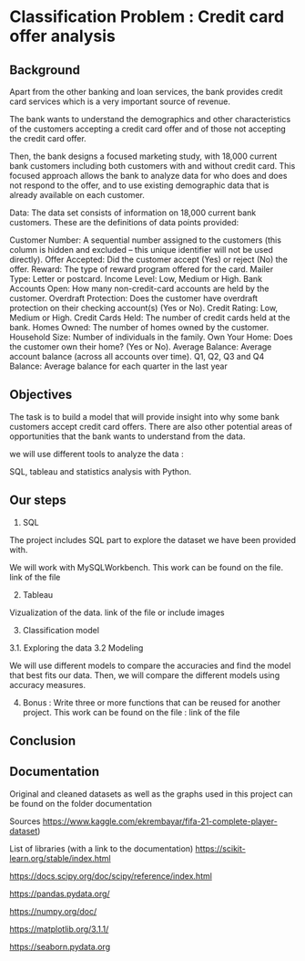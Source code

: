 # Classification Problem : Credit card offer analysis


## Background

Apart from the other banking and loan services, the bank provides credit card services which is a very important source of revenue.

The bank wants to understand the demographics and other characteristics of the customers accepting a credit card offer and of those not accepting the credit card offer.

Then, the bank designs a focused marketing study, with 18,000 current bank customers including both customers with and without credit card.  This focused approach allows the bank to analyze data for who does and does not respond to the offer, and to use existing demographic data that is already available on each customer.


Data: The data set consists of information on 18,000 current bank customers. These are the definitions of data points provided:

Customer Number: A sequential number assigned to the customers (this column is hidden and excluded – this unique identifier will not be used directly).
Offer Accepted: Did the customer accept (Yes) or reject (No) the offer.
Reward: The type of reward program offered for the card.
Mailer Type: Letter or postcard.
Income Level: Low, Medium or High.
Bank Accounts Open: How many non-credit-card accounts are held by the customer.
Overdraft Protection: Does the customer have overdraft protection on their checking account(s) (Yes or No).
Credit Rating: Low, Medium or High.
Credit Cards Held: The number of credit cards held at the bank.
Homes Owned: The number of homes owned by the customer.
Household Size: Number of individuals in the family.
Own Your Home: Does the customer own their home? (Yes or No).
Average Balance: Average account balance (across all accounts over time). Q1, Q2, Q3 and Q4
Balance: Average balance for each quarter in the last year


## Objectives

The task is to build a model that will provide insight into why some bank customers accept credit card offers. There are also other potential areas of opportunities that the bank wants to understand from the data.

we will use different tools to analyze the data :

SQL, tableau and statistics analysis with Python.

## Our steps

1. SQL 

The project includes SQL part to explore the dataset we have been provided with.

We will work with MySQLWorkbench. This work can be found on the file. link of the file


2. Tableau

Vizualization of the data. link of the file or include images

3. Classification model

3.1. Exploring the data
3.2 Modeling

We will use different models to compare the accuracies and find the model that best fits our data. 
Then, we will compare the different models using accuracy measures.

4. Bonus : Write three or more functions that can be reused for another project. This work can be found on the file : link of the file

## Conclusion


## Documentation

Original and cleaned datasets as well as the graphs used in this project can be found on the folder documentation

Sources https://www.kaggle.com/ekrembayar/fifa-21-complete-player-dataset)

List of libraries (with a link to the documentation) https://scikit-learn.org/stable/index.html

https://docs.scipy.org/doc/scipy/reference/index.html

https://pandas.pydata.org/

https://numpy.org/doc/

https://matplotlib.org/3.1.1/

https://seaborn.pydata.org


